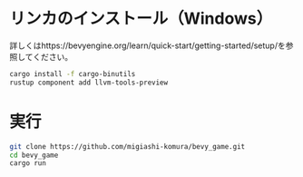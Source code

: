 # リンカのインストール（Windows）
詳しくはhttps://bevyengine.org/learn/quick-start/getting-started/setup/を参照してください。

```bash
cargo install -f cargo-binutils
rustup component add llvm-tools-preview
```

# 実行
```bash
git clone https://github.com/migiashi-komura/bevy_game.git
cd bevy_game
cargo run
``` 